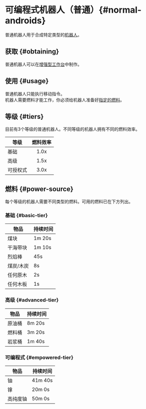 # 可编程式机器人（普通）{#normal-androids}

普通机器人用于合成特定类型的[机器人](/Androids)。

## 获取 {#obtaining}

普通机器人可以在[增强型工作台](/Enhanced-Crafting-Table)中制作。

## 使用 {#usage}

普通机器人只能执行移动指令。  
机器人需要燃料才能工作，你必须给机器人准备好[指定的燃料](/Normal-Androids#power-source)。

## 等级 {#tiers}

目前有3个等级的普通机器人。不同等级的机器人拥有不同的燃料效率。

| 等级 | 燃料效率 |
|---- | :-----: |
| 基础 | 1.0x   |
| 高级 | 1.5x   |
| 可授权式 | 3.0x |

## 燃料 {#power-source}

每个等级的机器人需要不同类型的燃料。可用的燃料已在下方列出。

### 基础 {#basic-tier}

| 物品 | 持续时间 |
| --- | ------- |
| 煤块 | 1m 20s   |
| 干海带块 | 1m 10s   |
| 烈焰棒 | 45s      |
| 煤炭/木炭 | 8s       |
| 任何原木 | 2s       |
| 任何木板 | 1s       |

### 高级 {#advanced-tier}

| 物品 | 持续时间 |
| --- | ------- |
| 原油桶 | 8m 20s   |
| 燃料桶 | 3m 20s   |
| 岩浆桶 | 1m 40s   |

### 可编程式 {#empowered-tier}

| 物品 | 持续时间 |
| --- | ------- |
| 铀         | 41m 40s  |
| 镎       | 20m 0s   |
| 高纯度铀 | 50m 0s   |
